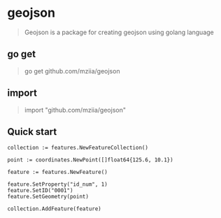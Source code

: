 # geojson

> Geojson is a package for creating geojson using golang language


## go get
> go get github.com/mziia/geojson

## import
> import "github.com/mziia/geojson"


## Quick start

```
collection := features.NewFeatureCollection() 

point := coordinates.NewPoint([]float64{125.6, 10.1}) 

feature := features.NewFeature()  
                    
feature.SetProperty("id_num", 1)
feature.SetID("0001")
feature.SetGeometry(point)
	
collection.AddFeature(feature)
```
